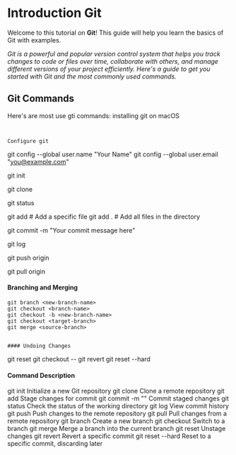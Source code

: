 # Introduction Git
Welcome to this tutorial on **Git**! This guide will help you learn the basics of Git with examples.



*Git is a powerful and popular version control system that helps you track changes to code or files over time, collaborate with others, and manage different versions of your project efficiently. Here's a guide to get you started with Git and the most commonly used commands.*

## Git Commands

Here's are most use gti commands:
installing git on macOS

```brew install git


Configure git
```
git config --global user.name "Your Name"
git config --global user.email "you@example.com"

git init

git clone <repository-url>


git status

git add <filename>  # Add a specific file
git add .           # Add all files in the directory

git commit -m "Your commit message here"

git log

git push origin <branch-name>

git pull origin <branch-name>

#### Branching and Merging

```
git branch <new-branch-name>
git checkout <branch-name>
git checkout -b <new-branch-name>
git checkout <target-branch>
git merge <source-branch>


#### Undoing Changes

```
git reset <filename>
git checkout -- <filename>
git revert <commit-id>
git reset --hard <commit-id>

#### Command	Description

git init	Initialize a new Git repository
git clone <url>	Clone a remote repository
git add <file>	Stage changes for commit
git commit -m "<msg>"	Commit staged changes
git status	Check the status of the working directory
git log	View commit history
git push	Push changes to the remote repository
git pull	Pull changes from a remote repository
git branch <name>	Create a new branch
git checkout <name>	Switch to a branch
git merge <branch>	Merge a branch into the current branch
git reset	Unstage changes
git revert <commit-id>	Revert a specific commit
git reset --hard <commit-id>	Reset to a specific commit, discarding later 

